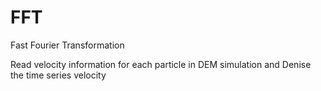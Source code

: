 # FFT
Fast Fourier Transformation

Read velocity information for each particle in DEM simulation and Denise the time series velocity
